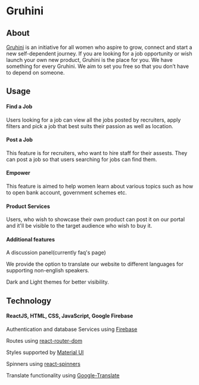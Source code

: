 # Gruhini
<h2>About</h2>
<p><a href="https://gruhini-efac0.web.app/">Gruhini</a> is an initiative for all women who aspire to grow, connect and start a new self-dependent journey. If you are looking for a job opportunity or wish launch your own new product, Gruhini is the place for you. We have something for every Gruhini. We aim to set you free so that you don’t have to depend on someone.
</p>
<h2>Usage</h2>
<h4>Find a Job</h4>
<p>Users looking for a job can view all the jobs posted by recruiters, apply filters and pick a job that best suits their passion as well as location.</p>
<h4>Post a Job</h4>
<p>This feature is for recruiters, who want to hire staff for their assests. They can post a job so that users searching for jobs can find them.</p>
<h4>Empower</h4>
<p>This feature is aimed to help women learn about various topics such as how to open bank account, government schemes etc.</p>
<h4>Product Services</h4>
<p>Users, who wish to showcase their own product can post it on our portal and it'll be visible to the target audience who wish to buy it.</p>
<h4>Additional features</h4>
<p>A discussion panel(currently faq's page)</p>
<p>We provide the option to translate our website to different languages for supporting non-english speakers.</p>
<p>Dark and Light themes for better visibility.</p>
<h2>Technology</h2>
<h4>ReactJS, HTML, CSS, JavaScript, Google Firebase</h4>
<p>Authentication and database Services using <a href="https://firebase.google.com/">Firebase</a></p>
<p>Routes using <a href="https://www.npmjs.com/package/react-router-dom">react-router-dom</a></p>
<p>Styles supported by <a href="https://mui.com/">Material UI</a></p>
<p>Spinners using <a  href="https://www.npmjs.com/package/react-spinners">react-spinners</a></p>
<p>Translate functionality using <a  href="https://www.npmjs.com/package/google-translate">Google-Translate</p>
